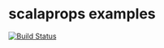 scalaprops examples
===================

[![Build Status](https://travis-ci.org/scalaprops/scalaprops-examples.svg?branch=master)](https://travis-ci.org/scalaprops/scalaprops-examples)
